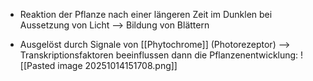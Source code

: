 - Reaktion der Pflanze nach einer längeren Zeit im Dunklen bei Aussetzung von Licht
--> Bildung von Blättern 

- Ausgelöst durch Signale von [[Phytochrome]] (Photorezeptor)
--> Transkriptionsfaktoren beeinflussen dann die Pflanzenentwicklung:
![[Pasted image 20251014151708.png]]
